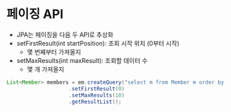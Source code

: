 # 페이징 API

- JPA는 페이징을 다음 두 API로 추상화
- setFirstResult(int startPosition): 조회 시작 위치 (0부터 시작)
  - 몇 번째부터 가져올지
- setMaxResults(int maxResult): 조회할 데이터 수
  - 몇 개 가져올지

```java
List<Member> members = em.createQuery("select m from Member m order by m.age desc", Member.class)
                    .setFirstResult(0)
                    .setMaxResults(10)
                    .getResultList();
```